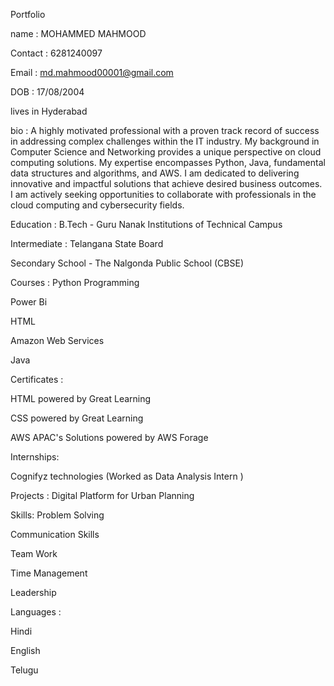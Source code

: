  Portfolio
 
name : MOHAMMED MAHMOOD 

Contact : 6281240097

Email : md.mahmood00001@gmail.com

DOB : 17/08/2004

lives in Hyderabad

bio : 
A highly motivated professional with a proven track record of success in addressing complex challenges within the IT industry.  My background in Computer Science and Networking provides a unique perspective on cloud computing solutions. My expertise encompasses Python, Java, fundamental data structures and algorithms, and AWS. I am dedicated to delivering innovative and impactful solutions that achieve desired business outcomes. I am actively seeking opportunities to collaborate with professionals in the cloud computing and cybersecurity fields.

Education : 
B.Tech - Guru Nanak Institutions of Technical Campus 

Intermediate : Telangana State Board

Secondary School - The Nalgonda Public School (CBSE)

Courses :
Python Programming 

Power Bi 

HTML

Amazon Web Services 

Java

Certificates :

HTML powered by Great Learning 

CSS powered by Great Learning 

AWS APAC's Solutions  powered by AWS Forage 

Internships: 

Cognifyz technologies (Worked as Data Analysis Intern )

Projects : 
Digital Platform for Urban Planning

Skills: 
Problem Solving 

Communication Skills

Team Work 

Time Management

Leadership 

Languages :

Hindi 

English

Telugu
